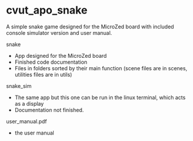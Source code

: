 # cvut_apo_snake
A simple snake game designed for the MicroZed board with included console simulator version and user manual.

snake  </br>
- App designed for the MicroZed board  </br>
- Finished code documentation  </br>
- Files in folders sorted by their main function (scene files are in scenes, utilities files are in utils) </br>
      
snake_sim  </br>
- The same app but this one can be run in the linux terminal, which acts as a display  </br>
- Documentation not finished. </br>
          
user_manual.pdf  </br>
- the user manual </br>
